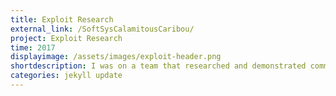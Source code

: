```yaml
---
title: Exploit Research
external_link: /SoftSysCalamitousCaribou/
project: Exploit Research
time: 2017
displayimage: /assets/images/exploit-header.png
shortdescription: I was on a team that researched and demonstrated common C and Unix vulnerabilities.
categories: jekyll update
---
```

